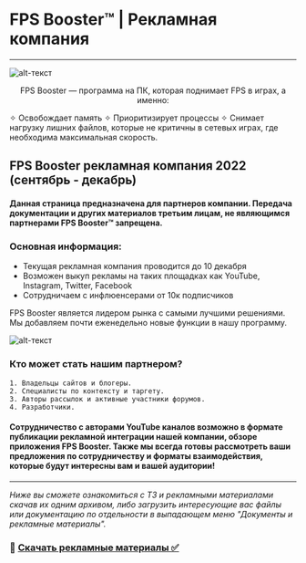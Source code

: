 # FPS Booster™ | Рекламная компания
-------------
![alt-текст](https://sun9-10.userapi.com/TZGKc7cmEns7pKyQ3xhX87FZGOw3q9u2anonaQ/NoomqNmMuxE.jpg)

<p align="center">
FPS Booster — программа на ПК, которая поднимает FPS в играх, а именно:

✧ Освобождает память
✧ Приоритизирует процессы
✧ Снимает нагрузку лишних файлов, которые не критичны в сетевых играх, где необходима максимальная скорость.

</p>

## FPS Booster рекламная компания 2022 (сентябрь - декабрь)


#### Данная страница предназначена для партнеров компании. Передача документации и других материалов третьим лицам, не являющимся партнерами FPS Booster™ запрещена. 
### Основная информация:
* Текущая рекламная компания проводится до 10 декабря
* Возможен выкуп рекламы на таких площадках как YouTube, Instagram, Twitter, Facebook
* Сотрудничаем с инфлюенсерами от 10к подписчиков

FPS Booster является лидером рынка с самыми лучшими решениями. Мы добавляем почти еженедельно новые функции в нашу программу.

![alt-текст](https://sun9-62.userapi.com/impg/1WIRkxXHgWk1bauXtaKUxit4ZxvU0KQMr9TpKA/z3BpOlGOAD8.jpg?size=2000x1200&quality=96&sign=7f4497d06d7d9d42679a1fe70d968bcc&type=album)

### Кто может стать нашим партнером?

    1. Владельцы сайтов и блогеры.
    2. Специалисты по контексту и таргету.
    3. Авторы рассылок и активные участники форумов.
    4. Разработчики.
    
#### Сотрудничество с авторами YouTube каналов возможно в формате публикации рекламной интеграции нашей компании, обзоре приложения FPS Booster. Также мы всегда готовы рассмотреть ваши предложения по сотрудничеству и форматы взаимодействия, которые будут интересны вам и вашей аудитории!

-------------

_Ниже вы сможете ознакомиться с ТЗ и рекламными материалами скачав их одним архивом, либо загрузить интересующие вас файлы или документацию по отдельности в выпадающем меню "Документы и рекламные материалы"._

### 🔐 [Скачать рекламные материалы ✅ ](https://www.dropbox.com/s/68ih5bk870r19tk/Fpsbooster.zip?dl=1)
